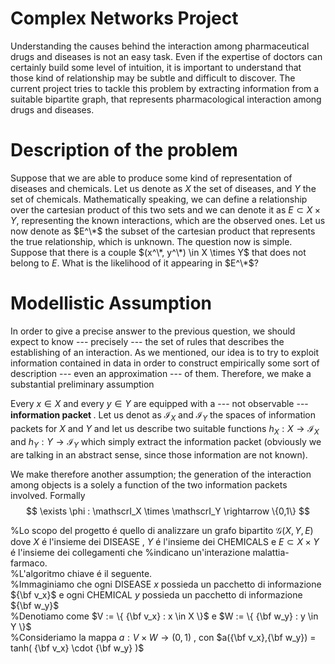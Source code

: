 # Complex Networks Project
Understanding the causes behind the interaction among pharmaceutical drugs and diseases is not an easy task. 
Even if the expertise of doctors can certainly build some level of intuition, it is important to understand that those kind of relationship may be subtle and difficult to discover.
The current project tries to tackle this problem by extracting information from a suitable bipartite graph, that represents pharmacological interaction among drugs and diseases.

# Description of the problem
Suppose that we are able to produce some kind of representation of diseases and chemicals. Let us denote as $X$ the set of diseases, and $Y$ the set of chemicals.
Mathematically speaking, we can define a relationship over the cartesian product of this two sets and we can denote it as $E \subset X \times Y$, representing the known interactions, which are the observed ones.
Let us now denote as $E^\*$ the subset of the cartesian product that represents the true relationship, which is unknown.
The question now is simple. Suppose that there is a couple $(x^\*, y^\*) \in X \times Y$ that does not belong to $E$. What is the likelihood of it appearing in $E^\*$?

# Modellistic Assumption
In order to give a precise answer to the previous question, we should expect to know --- precisely --- the set of rules that describes the establishing of an interaction. As we mentioned, our idea is to try to exploit information contained in data in order to construct empirically some sort of description --- even an approximation --- of them.
Therefore, we make a substantial preliminary assumption

Every $x \in X$ and every $y \in Y$ are equipped with a --- not observable --- <b> information packet </b>. Let us denot as $\mathscr I_X$ and $\mathscr I_Y$ the spaces of information packets for $X$ and $Y$ and let us describe two suitable functions $h_X : X \rightarrow \mathscr I_X$ and $h_Y : Y \rightarrow \mathscr I_Y$ which simply extract the information packet (obviously we are talking in an abstract sense, since those information are not known). 

We make therefore another assumption; the generation of the interaction among objects is a solely a function of the two information packets involved. Formally
$$
\exists \phi : \mathscrI_X \times \mathscrI_Y \rightarrow \{0,1\}
$$



%Lo scopo del progetto é quello di analizzare un grafo bipartito $\mathcal G(X,Y,E)$ dove $X$ é l'insieme dei DISEASE , $Y$ é l'insieme dei CHEMICALS e $E \subset X \times Y$ é l'insieme dei collegamenti che %indicano un'interazione malattia-farmaco.<br>
%L'algoritmo chiave é il seguente.<br>
%Immaginiamo che ogni DISEASE $x$ possieda un pacchetto di informazione ${\bf v_x}$ e ogni CHEMICAL $y$ possieda un pacchetto di informazione ${\bf w_y}$ <br>
%Denotiamo come $V := \{ {\bf v_x} : x \in X \}$ e $W := \{ {\bf w_y} : y \in Y \}$ <br>
%Consideriamo la mappa $a : V \times W \rightarrow (0,1)$ , con $a({\bf v_x},{\bf w_y}) = tanh( {\bf v_x} \cdot {\bf w_y} )$
